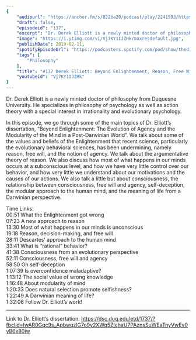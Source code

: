 ```yaml
---
{
	"audiourl": "https://anchor.fm/s/822ba20/podcast/play/2241593/https%3A%2F%2Fd3ctxlq1ktw2nl.cloudfront.net%2Fproduction%2F2019-0-31%2F9121534-44100-2-b7df3dc0673aa.m4a",
	"draft": false,
	"episodeid": "137",
	"excerpt": "Dr. Derek Elliott is a newly minted doctor of philosophy from Duquesne University. He specializes in philosophy of psychology as well as action theory with a special interest in irrationality and evolutionary psychology.",
	"image": "https://i.ytimg.com/vi/Vj7KY1IJZHk/maxresdefault.jpg",
	"publishDate": 2019-02-11,
	"spotifyEpisodeUrl": "https://podcasters.spotify.com/pod/show/thedissenter/episodes/137-Derek-Elliott-Beyond-Enlightenment--Reason--Free-Will--Self-deception--and-Modularity-e32tjp",
	"tags": [
		"Philosophy"
	],
	"title": "#137 Derek Elliott: Beyond Enlightenment, Reason, Free Will, Self-deception, and Modularity",
	"youtubeid": "Vj7KY1IJZHk"
}
---
```

Dr. Derek Elliott is a newly minted doctor of philosophy from Duquesne University. He specializes in philosophy of psychology as well as action theory with a special interest in irrationality and evolutionary psychology.

In this episode, we go through some of the main topics of Dr. Elliott’s dissertation, “Beyond Enlightenment: The Evolution of Agency and the Modularity of the Mind in a Post-Darwinian World”. We talk about some of the values and beliefs of the Enlightenment that recent science, particularly the evolutionary behavioral sciences, has been undermining, namely reason, free will, and the notion of agency. We talk about the argumentative theory of reason. We also discuss how most of what happens in our minds occurs at a subconscious level, and how we have very little control over our behavior, and how very little we understand about our motivations and the causes of our actions. We also talk a little but about consciousness, the relationship between consciousness, free will and agency, self-deception, the modular approach to the human mind, and the meaning of life from a Darwinian perspective.

Time Links:  
<time>00:51</time> What the Enlightenment got wrong  
<time>07:23</time> A new approach to reason                             
<time>13:30</time> Most of what happens in our minds is unconscious              
<time>19:18</time> Reason, decision-making, and free will            
<time>28:11</time> Descartes’ approach to the human mind     
<time>33:41</time> What is “rational” behavior?        
<time>41:38</time> Consciousness from an evolutionary perspective         
<time>52:11</time> Consciousness, free will and agency      
<time>58:50</time> On self-deception  
<time>1:07:39</time> Is overconfidence maladaptive?  
<time>1:13:12</time> The social value of wrong knowledge  
<time>1:16:48</time> About modularity of mind  
<time>1:20:33</time> Does natural selection promote selfishness?  
<time>1:22:49</time> A Darwinian meaning of life?  
<time>1:32:06</time> Follow Dr. Elliott’s work!

---

Link to Dr. Elliott’s dissertation: https://dsc.duq.edu/etd/1737/?fbclid=IwAR0Gqc9s_ApbwqzlG7o9y2XWq5ZlehaU7PAznsSuWEaTnyVwEv0yB6x80iw
